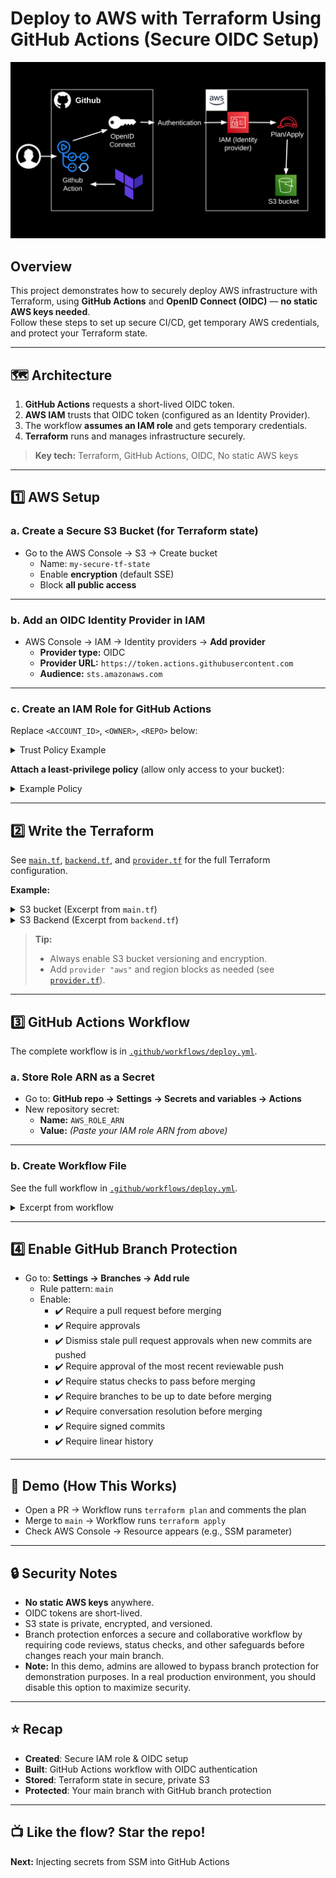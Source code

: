 # Deploy to AWS with Terraform Using GitHub Actions (Secure OIDC Setup)

![Architecture Diagram](diagram)

## Overview

This project demonstrates how to securely deploy AWS infrastructure with Terraform, using **GitHub Actions** and **OpenID Connect (OIDC)** — **no static AWS keys needed**.  
Follow these steps to set up secure CI/CD, get temporary AWS credentials, and protect your Terraform state.

---

## 🗺️ Architecture

1. **GitHub Actions** requests a short-lived OIDC token.
2. **AWS IAM** trusts that OIDC token (configured as an Identity Provider).
3. The workflow **assumes an IAM role** and gets temporary credentials.
4. **Terraform** runs and manages infrastructure securely.

> **Key tech:** Terraform, GitHub Actions, OIDC, No static AWS keys

---

## 1️⃣ AWS Setup

### a. Create a Secure S3 Bucket (for Terraform state)

- Go to the AWS Console → S3 → Create bucket  
  - Name: `my-secure-tf-state`
  - Enable **encryption** (default SSE)
  - Block **all public access**

---

### b. Add an OIDC Identity Provider in IAM

- AWS Console → IAM → Identity providers → **Add provider**
  - **Provider type:** OIDC
  - **Provider URL:** `https://token.actions.githubusercontent.com`
  - **Audience:** `sts.amazonaws.com`

---

### c. Create an IAM Role for GitHub Actions

Replace `<ACCOUNT_ID>`, `<OWNER>`, `<REPO>` below:

<details>
<summary>Trust Policy Example</summary>

```json
{
  "Effect": "Allow",
  "Principal": {
    "Federated": "arn:aws:iam::<ACCOUNT_ID>:oidc-provider/token.actions.githubusercontent.com"
  },
  "Action": "sts:AssumeRoleWithWebIdentity",
  "Condition": {
    "StringEquals": {
      "token.actions.githubusercontent.com:sub": "repo:<OWNER>/<REPO>:ref:refs/heads/main"
    }
  }
}
```
</details>

**Attach a least-privilege policy** (allow only access to your bucket):

<details>
<summary>Example Policy</summary>

```json
{
  "Version": "2012-10-17",
  "Statement": [
    {
      "Effect": "Allow",
      "Action": [
        "s3:PutObject",
        "s3:GetObject",
        "s3:DeleteObject",
        "s3:ListBucket"
      ],
      "Resource": [
        "arn:aws:s3:::my-secure-tf-state",
        "arn:aws:s3:::my-secure-tf-state/*"
      ]
    }
  ]
}
```
</details>

---

## 2️⃣ Write the Terraform

See [`main.tf`](./main.tf), [`backend.tf`](./backend.tf), and [`provider.tf`](./provider.tf) for the full Terraform configuration.

**Example:**

<details>
<summary>S3 bucket (Excerpt from <code>main.tf</code>)</summary>

```hcl
resource "random_id" "bucket_suffix" {
  byte_length = 2
}

resource "aws_s3_bucket" "test_bucket" {
  bucket = "amr-terraform-test-bucket-${random_id.bucket_suffix.hex}"
  force_destroy = true
}
```
</details>

<details>
<summary>S3 Backend (Excerpt from <code>backend.tf</code>)</summary>

```hcl
terraform {
  backend "s3" {
    bucket = "my-secure-tf-state"
    key    = "github/oidc-demo.tfstate"
    region = "us-east-1"
  }
}
```
</details>

> **Tip:**  
> - Always enable S3 bucket versioning and encryption.  
> - Add `provider "aws"` and region blocks as needed (see [`provider.tf`](./provider.tf)).

---

## 3️⃣ GitHub Actions Workflow

The complete workflow is in [`.github/workflows/deploy.yml`](.github/workflows/deploy.yml).

### a. Store Role ARN as a Secret

- Go to: **GitHub repo → Settings → Secrets and variables → Actions**
- New repository secret:  
  - **Name:** `AWS_ROLE_ARN`
  - **Value:** *(Paste your IAM role ARN from above)*

---

### b. Create Workflow File

See the full workflow in [`.github/workflows/deploy.yml`](.github/workflows/deploy.yml).

<details>
<summary>Excerpt from workflow</summary>

```yaml
name: Deploy to AWS

on:
  push:
    branches: [main]
  pull_request:

permissions:
  id-token: write
  contents: read

jobs:
  deploy:
    runs-on: ubuntu-latest
    steps:
      - name: Checkout repository
        uses: actions/checkout@v4
      # ...existing steps...
```
</details>

---

## 4️⃣ Enable GitHub Branch Protection

- Go to: **Settings → Branches → Add rule**
  - Rule pattern: `main`
  - Enable:
    - ✔️ Require a pull request before merging
    - ✔️ Require approvals
    - ✔️ Dismiss stale pull request approvals when new commits are pushed
    - ✔️ Require approval of the most recent reviewable push
    - ✔️ Require status checks to pass before merging
    - ✔️ Require branches to be up to date before merging
    - ✔️ Require conversation resolution before merging
    - ✔️ Require signed commits
    - ✔️ Require linear history

---

## 🚀 Demo (How This Works)

- Open a PR → Workflow runs `terraform plan` and comments the plan
- Merge to `main` → Workflow runs `terraform apply`
- Check AWS Console → Resource appears (e.g., SSM parameter)

---

## 🔒 Security Notes

- **No static AWS keys** anywhere.
- OIDC tokens are short-lived.
- S3 state is private, encrypted, and versioned.
- Branch protection enforces a secure and collaborative workflow by requiring code reviews, status checks, and other safeguards before changes reach your main branch.
- **Note:** In this demo, admins are allowed to bypass branch protection for demonstration purposes. In a real production environment, you should disable this option to maximize security.

---

## ⭐ Recap

- **Created**: Secure IAM role & OIDC setup
- **Built**: GitHub Actions workflow with OIDC authentication
- **Stored**: Terraform state in secure, private S3
- **Protected**: Your main branch with GitHub branch protection

---

## 📺 Like the flow? Star the repo!  
**Next:** Injecting secrets from SSM into GitHub Actions
